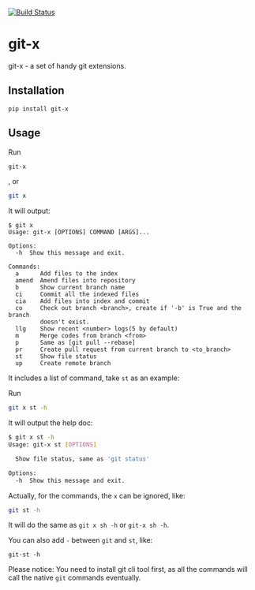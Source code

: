 [![Build Status](https://travis-ci.org/qszhuan/git-x.svg?branch=master)](https://travis-ci.org/qszhuan/git-x)

# git-x

git-x - a set of handy git extensions.


## Installation

`pip install git-x`

## Usage

Run 

```sh
git-x 
```
, or
```sh
git x
```
It will output:

```
$ git x
Usage: git-x [OPTIONS] COMMAND [ARGS]...

Options:
  -h  Show this message and exit.

Commands:
  a      Add files to the index
  amend  Amend files into repository
  b      Show current branch name
  ci     Commit all the indexed files
  cia    Add files into index and commit
  co     Check out branch <branch>, create if '-b' is True and the branch
         doesn't exist.
  llg    Show recent <number> logs(5 by default)
  m      Merge codes from branch <from>
  p      Same as [git pull --rebase]
  pr     Create pull request from current branch to <to_branch>
  st     Show file status
  up     Create remote branch
```

It includes a list of command, take `st` as an example:

Run
```sh
git x st -h 
```
It will output the help doc:

```sh
$ git x st -h
Usage: git-x st [OPTIONS]

  Show file status, same as 'git status'

Options:
  -h  Show this message and exit.
```

Actually, for the commands, the `x` can be ignored, like:

```sh
git st -h 
```

It will do the same as `git x sh -h` or `git-x sh -h`.

You can also add `-` between  `git` and `st`, like:

```
git-st -h
```

Please notice: You need to install git cli tool first, as all the commands will call the native `git` commands eventually.




